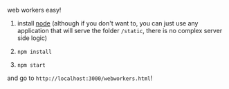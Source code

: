 web workers easy!

1. install [node](https://nodejs.org/en/) (although if you don't want to, you can just use any application that will serve the folder `/static`, there is no complex server side logic)

2. ```npm install```

3. ```npm start```

and go to `http://localhost:3000/webworkers.html`!
